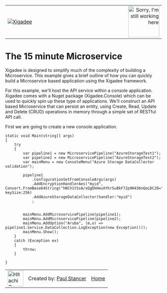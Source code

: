 <table>
<tr>
<td width="80%"><a href="../../README.md"><img src="../../docs/X2a.png" alt="Xigadee"></a></td>
<td width = "*" align="right"><img src="../../docs/smallWIP.jpg" alt="Sorry, I'm still working here" height="100"></td>
</tr>
</table>

# The 15 minute Microservice

Xigadee is designed to simplify much of the complexity of building a Microservice. 
This example gives a brief outline of how you can quickly build a Microservice based application using the Xigadee framework.

For this example, we'll host the API service within a console application. 
Xigadee comes with a Nuget package (Xigadee.Console) which can be used to quickly spin up these type of applications.
We'll construct an API based Microservice that can persist an entity, 
using Create, Read, Update and Delete (CRUD) operations in memory through a simple set of RESTful API call.

First we are going to create a new console application.
```
static void Main(string[] args)
{
    try
    {
        var pipeline1 = new MicroservicePipeline("AzureStorageTest1");
        var pipeline2 = new MicroservicePipeline("AzureStorageTest2");
        var mainMenu = new ConsoleMenu("Azure Storage DataCollector validation");

        pipeline1
            .ConfigurationSetFromConsoleArgs(args)
            .AddEncryptionHandlerAes("myid", Convert.FromBase64String("hNCV1t5sA/xQgDkHeuXYhrSu8kF72p9H436nQoLDC28="), keySize:256)
            .AddAzureStorageDataCollector(handler:"myid")
            ;

                
        mainMenu.AddMicroservicePipeline(pipeline1);
        mainMenu.AddMicroservicePipeline(pipeline2);
        mainMenu.AddOption("Aruba", (m,o) => pipeline1.Service.DataCollection.LogException(new Exception()));
        mainMenu.Show();
    }
    catch (Exception ex)
    {
        throw;
    }

}
```

<table><tr> 
<td><a href="http://www.hitachiconsulting.com"><img src="../../docs/hitachi.png" alt="Hitachi Consulting" height="50"/></a></td> 
  <td>Created by: <a href="http://github.com/paulstancer">Paul Stancer</a></td>
  <td><a href="../../README.md">Home</a></td>
</tr></table>
